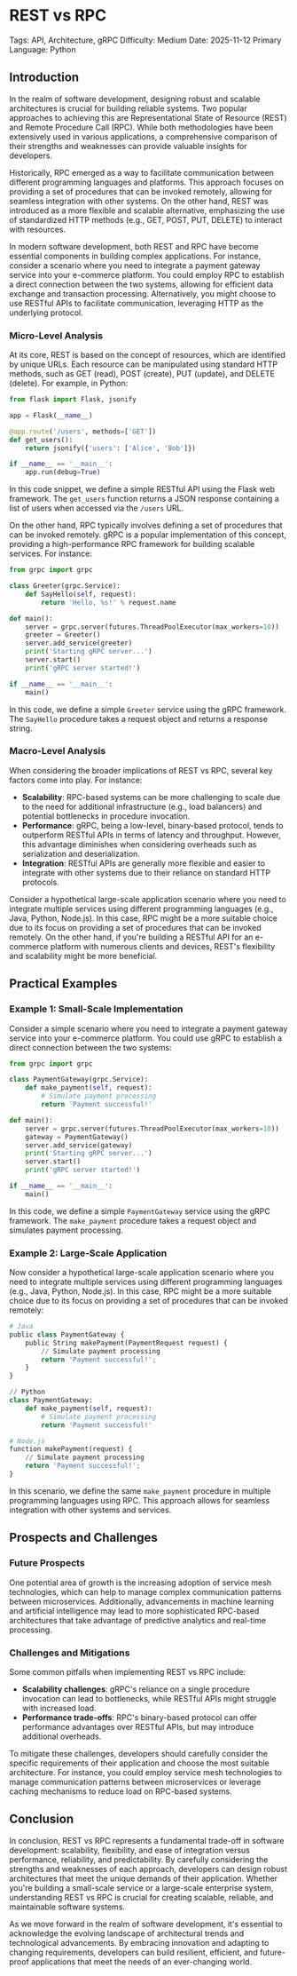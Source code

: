 # REST vs RPC
Tags: API, Architecture, gRPC
Difficulty: Medium
Date: 2025-11-12
Primary Language: Python

## Introduction

In the realm of software development, designing robust and scalable architectures is crucial for building reliable systems. Two popular approaches to achieving this are Representational State of Resource (REST) and Remote Procedure Call (RPC). While both methodologies have been extensively used in various applications, a comprehensive comparison of their strengths and weaknesses can provide valuable insights for developers.

Historically, RPC emerged as a way to facilitate communication between different programming languages and platforms. This approach focuses on providing a set of procedures that can be invoked remotely, allowing for seamless integration with other systems. On the other hand, REST was introduced as a more flexible and scalable alternative, emphasizing the use of standardized HTTP methods (e.g., GET, POST, PUT, DELETE) to interact with resources.

In modern software development, both REST and RPC have become essential components in building complex applications. For instance, consider a scenario where you need to integrate a payment gateway service into your e-commerce platform. You could employ RPC to establish a direct connection between the two systems, allowing for efficient data exchange and transaction processing. Alternatively, you might choose to use RESTful APIs to facilitate communication, leveraging HTTP as the underlying protocol.

### Micro-Level Analysis

At its core, REST is based on the concept of resources, which are identified by unique URLs. Each resource can be manipulated using standard HTTP methods, such as GET (read), POST (create), PUT (update), and DELETE (delete). For example, in Python:

```python
from flask import Flask, jsonify

app = Flask(__name__)

@app.route('/users', methods=['GET'])
def get_users():
    return jsonify({'users': ['Alice', 'Bob']})

if __name__ == '__main__':
    app.run(debug=True)
```

In this code snippet, we define a simple RESTful API using the Flask web framework. The `get_users` function returns a JSON response containing a list of users when accessed via the `/users` URL.

On the other hand, RPC typically involves defining a set of procedures that can be invoked remotely. gRPC is a popular implementation of this concept, providing a high-performance RPC framework for building scalable services. For instance:

```python
from grpc import grpc

class Greeter(grpc.Service):
    def SayHello(self, request):
        return 'Hello, %s!' % request.name

def main():
    server = grpc.server(futures.ThreadPoolExecutor(max_workers=10))
    greeter = Greeter()
    server.add_service(greeter)
    print('Starting gRPC server...')
    server.start()
    print('gRPC server started!')

if __name__ == '__main__':
    main()
```

In this code, we define a simple `Greeter` service using the gRPC framework. The `SayHello` procedure takes a request object and returns a response string.

### Macro-Level Analysis

When considering the broader implications of REST vs RPC, several key factors come into play. For instance:

* **Scalability**: RPC-based systems can be more challenging to scale due to the need for additional infrastructure (e.g., load balancers) and potential bottlenecks in procedure invocation.
* **Performance**: gRPC, being a low-level, binary-based protocol, tends to outperform RESTful APIs in terms of latency and throughput. However, this advantage diminishes when considering overheads such as serialization and deserialization.
* **Integration**: RESTful APIs are generally more flexible and easier to integrate with other systems due to their reliance on standard HTTP protocols.

Consider a hypothetical large-scale application scenario where you need to integrate multiple services using different programming languages (e.g., Java, Python, Node.js). In this case, RPC might be a more suitable choice due to its focus on providing a set of procedures that can be invoked remotely. On the other hand, if you're building a RESTful API for an e-commerce platform with numerous clients and devices, REST's flexibility and scalability might be more beneficial.

## Practical Examples

### Example 1: Small-Scale Implementation

Consider a simple scenario where you need to integrate a payment gateway service into your e-commerce platform. You could use gRPC to establish a direct connection between the two systems:

```python
from grpc import grpc

class PaymentGateway(grpc.Service):
    def make_payment(self, request):
        # Simulate payment processing
        return 'Payment successful!'

def main():
    server = grpc.server(futures.ThreadPoolExecutor(max_workers=10))
    gateway = PaymentGateway()
    server.add_service(gateway)
    print('Starting gRPC server...')
    server.start()
    print('gRPC server started!')

if __name__ == '__main__':
    main()
```

In this code, we define a simple `PaymentGateway` service using the gRPC framework. The `make_payment` procedure takes a request object and simulates payment processing.

### Example 2: Large-Scale Application

Now consider a hypothetical large-scale application scenario where you need to integrate multiple services using different programming languages (e.g., Java, Python, Node.js). In this case, RPC might be a more suitable choice due to its focus on providing a set of procedures that can be invoked remotely:

```python
# Java
public class PaymentGateway {
    public String makePayment(PaymentRequest request) {
        // Simulate payment processing
        return 'Payment successful!';
    }
}

// Python
class PaymentGateway:
    def make_payment(self, request):
        # Simulate payment processing
        return 'Payment successful!'

# Node.js
function makePayment(request) {
    // Simulate payment processing
    return 'Payment successful!';
}
```

In this scenario, we define the same `make_payment` procedure in multiple programming languages using RPC. This approach allows for seamless integration with other systems and services.

## Prospects and Challenges

### Future Prospects

One potential area of growth is the increasing adoption of service mesh technologies, which can help to manage complex communication patterns between microservices. Additionally, advancements in machine learning and artificial intelligence may lead to more sophisticated RPC-based architectures that take advantage of predictive analytics and real-time processing.

### Challenges and Mitigations

Some common pitfalls when implementing REST vs RPC include:

* **Scalability challenges**: gRPC's reliance on a single procedure invocation can lead to bottlenecks, while RESTful APIs might struggle with increased load.
* **Performance trade-offs**: RPC's binary-based protocol can offer performance advantages over RESTful APIs, but may introduce additional overheads.

To mitigate these challenges, developers should carefully consider the specific requirements of their application and choose the most suitable architecture. For instance, you could employ service mesh technologies to manage communication patterns between microservices or leverage caching mechanisms to reduce load on RPC-based systems.

## Conclusion

In conclusion, REST vs RPC represents a fundamental trade-off in software development: scalability, flexibility, and ease of integration versus performance, reliability, and predictability. By carefully considering the strengths and weaknesses of each approach, developers can design robust architectures that meet the unique demands of their application. Whether you're building a small-scale service or a large-scale enterprise system, understanding REST vs RPC is crucial for creating scalable, reliable, and maintainable software systems.

As we move forward in the realm of software development, it's essential to acknowledge the evolving landscape of architectural trends and technological advancements. By embracing innovation and adapting to changing requirements, developers can build resilient, efficient, and future-proof applications that meet the needs of an ever-changing world.
